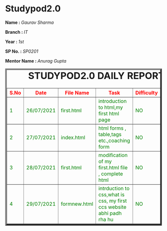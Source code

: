 # Studypod2.0
<body>
     <div>
    <p><b>Name : </b><i>Gaurav Sharma</i></p>
    <p><b>Branch : </b><i>IT</i></p>
    <p><b>Year : </b><i>1st</i></p>
    <p><b>SP No. : </b><i>SP0201</i></p>
    <p><b>Mentor Name : </b><i>Anurag Gupta</i></p>
</div>
    <div>
    <table border="5">
        <caption style="font-size: 30px;"><b>STUDYPOD2.0 DAILY REPORT</b> </caption>
        <thead style="color:red;">
            <tr>
                <th width="350">S.No</th>
                <th width="350">Date</th>
                <th width="350">File Name</th>
                <th width="350">Task</th>
                <th width="350">Difficulty</th>
                <th width="350">Solution</th>
            </thead>
            <tbody style="color:green;">
                <tr>
                    <td>1</td>
                    <td>26/07/2021</td>
                    <td>first.html</td>
                    <td>introduction to html,my first html page</td>
                    <td>NO</td>
                    <td></td>
                </tr>
                <tr>
                    <td>2</td>
                    <td>27/07/2021</td>
                    <td>index.html</td>
                    <td>html forms , table,tags etc.,coaching form
                     </td>
                    <td>NO</td>
                    <td></td>
                </tr>
                 <tr>
                    <td>3</td>
                    <td>28/07/2021</td>
                    <td>first.html</td>
                    <td>modification of my first.html file , complete html</td>
                    <td>NO</td>
                    <td></td>
                 </tr> 
                 <tr>
                    <td>4</td>
                    <td>29/07/2021</td>
                    <td>formnew.html</td>
                    <td>intrduction to css,what is css, my first ccs website abhi padh rha hu </td>
                    <td>NO</td>
                    <td></td>
                 </tr>    
            </tbody>
        </table>
    </div>
</body>

